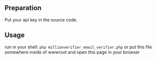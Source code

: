 ## Preparation
Put your api key in the source code.

## Usage

run in your shell:
```php millionverifier_email_verifier.php```
or put this file somewhere inside of wwwroot and open this page in your browser
